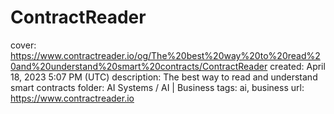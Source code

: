 # ContractReader

cover: https://www.contractreader.io/og/The%20best%20way%20to%20read%20and%20understand%20smart%20contracts/ContractReader
created: April 18, 2023 5:07 PM (UTC)
description: The best way to read and understand smart contracts
folder: AI Systems / AI | Business
tags: ai, business
url: https://www.contractreader.io